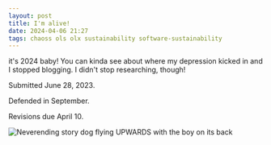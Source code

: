 ```yaml
---
layout: post
title: I'm alive! 
date: 2024-04-06 21:27
tags: chaoss ols olx sustainability software-sustainability
---
```


it's 2024 baby! You can kinda see about where my depression kicked in and I stopped blogging. I didn't stop researching, though!  

Submitted June 28, 2023.

Defended in September. 

Revisions due April 10. 

![Neverending story dog flying UPWARDS with the boy on its back]([https://giphy.com/gifs/movie-black-and-white-film-1k8kiMuK9H8g8](https://media.giphy.com/media/v1.Y2lkPTc5MGI3NjExeWYzdDZ4NDE0YnFyMHhmZTFsY3A3ZmVwOGo5MnU0bHU0dHpoN3A4ZSZlcD12MV9pbnRlcm5hbF9naWZfYnlfaWQmY3Q9Zw/1k8kiMuK9H8g8/giphy.gif))
